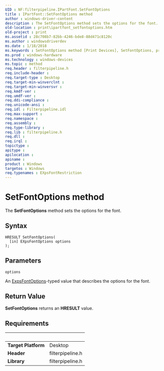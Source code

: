 ```yaml
---
UID : NF:filterpipeline.IPartFont.SetFontOptions
title : IPartFont::SetFontOptions method
author : windows-driver-content
description : The SetFontOptions method sets the options for the font.
old-location : print\ipartfont_setfontoptions.htm
old-project : print
ms.assetid : 28c708b7-82bb-4246-bde8-88d471c8120c
ms.author : windowsdriverdev
ms.date : 1/18/2018
ms.keywords : SetFontOptions method [Print Devices], SetFontOptions, print.ipartfont_setfontoptions, filterpipeline_9461a7cc-ee59-4710-ada4-ebea899babaa.xml, IPartFont::SetFontOptions, SetFontOptions method [Print Devices], IPartFont interface, IPartFont interface [Print Devices], SetFontOptions method, IPartFont, filterpipeline/IPartFont::SetFontOptions
ms.prod : windows-hardware
ms.technology : windows-devices
ms.topic : method
req.header : filterpipeline.h
req.include-header : 
req.target-type : Desktop
req.target-min-winverclnt : 
req.target-min-winversvr : 
req.kmdf-ver : 
req.umdf-ver : 
req.ddi-compliance : 
req.unicode-ansi : 
req.idl : Filterpipeline.idl
req.max-support : 
req.namespace : 
req.assembly : 
req.type-library : 
req.lib : filterpipeline.h
req.dll : 
req.irql : 
topictype : 
apitype : 
apilocation : 
apiname : 
product : Windows
targetos : Windows
req.typenames : EXpsFontRestriction
---
```



# SetFontOptions method
The <b>SetFontOptions</b> method sets the options for the font.

## Syntax

````
HRESULT SetFontOptions(
  [in] EXpsFontOptions options
);
````

## Parameters

`options`

An <a href="..\filterpipeline\ne-filterpipeline-__midl___midl_itf_filterpipeline_0000_0000_0002.md">ExpsFontOptions</a>-typed value that describes the options for the font.


## Return Value

<b>SetFontOptions</b> returns an <b>HRESULT</b> value.


## Requirements
| &nbsp; | &nbsp; |
| ---- |:---- |
| **Target Platform** | Desktop |
| **Header** | filterpipeline.h |
| **Library** | filterpipeline.h |